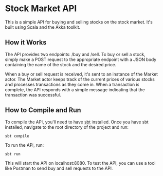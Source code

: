 # Stock Market API
This is a simple API for buying and selling stocks on the stock market. It's built using Scala and the Akka toolkit.

## How it Works
The API provides two endpoints: /buy and /sell. To buy or sell a stock, simply make a POST request to the appropriate endpoint with a JSON body containing the name of the stock and the desired price.

When a buy or sell request is received, it's sent to an instance of the Market actor. The Market actor keeps track of the current prices of various stocks and processes transactions as they come in. When a transaction is complete, the API responds with a simple message indicating that the transaction was successful.

## How to Compile and Run
To compile the API, you'll need to have [sbt](https://www.scala-sbt.org/) installed. Once you have sbt installed, navigate to the root directory of the project and run:
```
sbt compile
```

To run the API, run:
```
sbt run
```

This will start the API on localhost:8080. To test the API, you can use a tool like Postman to send buy and sell requests to the API.

